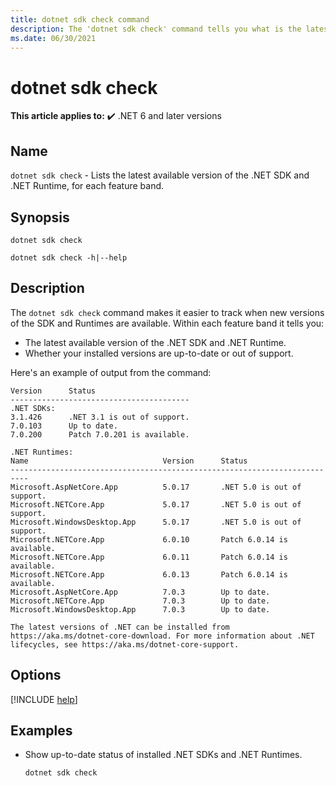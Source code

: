 ```yaml
---
title: dotnet sdk check command
description: The 'dotnet sdk check' command tells you what is the latest available version of the .NET SDK and .NET Runtime.
ms.date: 06/30/2021
---
```

# dotnet sdk check

**This article applies to:** ✔️ .NET 6 and later versions

## Name

`dotnet sdk check` - Lists the latest available version of the .NET SDK and .NET Runtime, for each feature band.

## Synopsis

```dotnetcli
dotnet sdk check

dotnet sdk check -h|--help
```

## Description

The `dotnet sdk check` command makes it easier to track when new versions of the SDK and Runtimes are available. Within each feature band it tells you:

* The latest available version of the .NET SDK and .NET Runtime.
* Whether your installed versions are up-to-date or out of support.

Here's an example of output from the command:

```output
Version      Status
----------------------------------------
.NET SDKs:
3.1.426      .NET 3.1 is out of support.
7.0.103      Up to date.
7.0.200      Patch 7.0.201 is available.

.NET Runtimes:
Name                              Version      Status
--------------------------------------------------------------------------
Microsoft.AspNetCore.App          5.0.17       .NET 5.0 is out of support.
Microsoft.NETCore.App             5.0.17       .NET 5.0 is out of support.
Microsoft.WindowsDesktop.App      5.0.17       .NET 5.0 is out of support.
Microsoft.NETCore.App             6.0.10       Patch 6.0.14 is available.
Microsoft.NETCore.App             6.0.11       Patch 6.0.14 is available.
Microsoft.NETCore.App             6.0.13       Patch 6.0.14 is available.
Microsoft.AspNetCore.App          7.0.3        Up to date.
Microsoft.NETCore.App             7.0.3        Up to date.
Microsoft.WindowsDesktop.App      7.0.3        Up to date.

The latest versions of .NET can be installed from https://aka.ms/dotnet-core-download. For more information about .NET lifecycles, see https://aka.ms/dotnet-core-support.
```

## Options

[!INCLUDE [help](../../../includes/cli-help.md)]

## Examples

- Show up-to-date status of installed .NET SDKs and .NET Runtimes.

  ```dotnetcli
  dotnet sdk check
  ```
